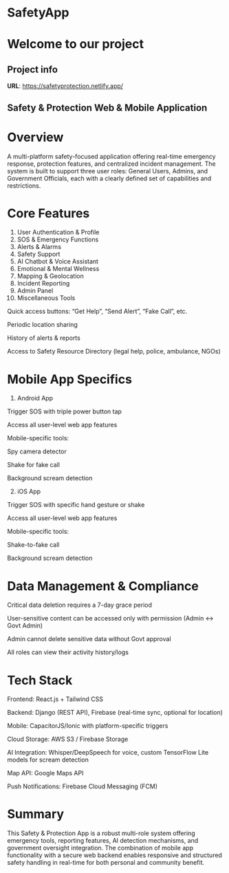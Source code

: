 # SafetyApp
# Welcome to our project

## Project info

**URL**: https://safetyprotection.netlify.app/

## Safety & Protection Web & Mobile Application

# Overview

A multi-platform safety-focused application offering real-time emergency response, protection features, and centralized incident management. The system is built to support three user roles: General Users, Admins, and Government Officials, each with a clearly defined set of capabilities and restrictions.

# Core Features

1. User Authentication & Profile
2. SOS & Emergency Functions
3. Alerts & Alarms
4. Safety Support
5. AI Chatbot & Voice Assistant
6. Emotional & Mental Wellness
7. Mapping & Geolocation
8. Incident Reporting
9. Admin Panel
10. Miscellaneous Tools

Quick access buttons: “Get Help”, “Send Alert”, “Fake Call”, etc.

Periodic location sharing

History of alerts & reports

Access to Safety Resource Directory (legal help, police, ambulance, NGOs)

# Mobile App Specifics

1. Android App

Trigger SOS with triple power button tap

Access all user-level web app features

Mobile-specific tools:

Spy camera detector

Shake for fake call

Background scream detection

2. iOS App

Trigger SOS with specific hand gesture or shake

Access all user-level web app features

Mobile-specific tools:

Shake-to-fake call

Background scream detection

# Data Management & Compliance

Critical data deletion requires a 7-day grace period

User-sensitive content can be accessed only with permission (Admin ↔ Govt Admin)

Admin cannot delete sensitive data without Govt approval

All roles can view their activity history/logs

# Tech Stack

Frontend: React.js + Tailwind CSS

Backend: Django (REST API), Firebase (real-time sync, optional for location)

Mobile: CapacitorJS/Ionic with platform-specific triggers

Cloud Storage: AWS S3 / Firebase Storage

AI Integration: Whisper/DeepSpeech for voice, custom TensorFlow Lite models for scream detection

Map API: Google Maps API

Push Notifications: Firebase Cloud Messaging (FCM)

# Summary

This Safety & Protection App is a robust multi-role system offering emergency tools, reporting features, AI detection mechanisms, and government oversight integration. The combination of mobile app functionality with a secure web backend enables responsive and structured safety handling in real-time for both personal and community benefit.
